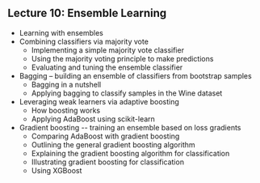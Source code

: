 ##  Lecture 10: Ensemble Learning

- Learning with ensembles
- Combining classifiers via majority vote
  - Implementing a simple majority vote classifier
  - Using the majority voting principle to make predictions
  - Evaluating and tuning the ensemble classifier
- Bagging – building an ensemble of classifiers from bootstrap samples
  - Bagging in a nutshell
  - Applying bagging to classify samples in the Wine dataset
- Leveraging weak learners via adaptive boosting
  - How boosting works
  - Applying AdaBoost using scikit-learn
- Gradient boosting -- training an ensemble based on loss gradients
  - Comparing AdaBoost with gradient boosting
  - Outlining the general gradient boosting algorithm
  - Explaining the gradient boosting algorithm for classification
  - Illustrating gradient boosting for classification
  - Using XGBoost